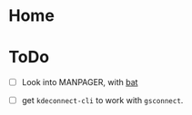 Home
===============================================================================


ToDo
===============================================================================
 * [ ] Look into MANPAGER, with [bat](https://crates.io/crates/bat)
 * [ ] get `kdeconnect-cli` to work with `gsconnect`.

